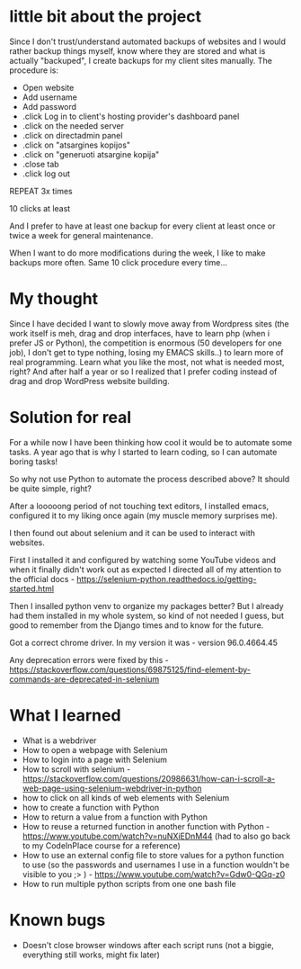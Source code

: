 # little bit about the project

Since I don't trust/understand automated backups of websites and I would rather backup things myself, know where they are stored and what is actually "backuped",
I create backups for my client sites manually. The procedure is:

* Open website
* Add username
* Add password
* .click Log in to client's hosting provider's dashboard panel
* .click on the needed server
* .click on directadmin panel
* .click on "atsargines kopijos"
* .click on "generuoti atsargine kopija"
* .close tab
* .click log out

REPEAT 3x times

10 clicks at least

And I prefer to have at least one backup for every client at least once or twice a week for general maintenance.

When I want to do more modifications during the week, I like to make backups more often. Same 10 click procedure every time...

# My thought

Since I have decided I want to slowly move away from Wordpress sites (the work itself is meh, drag and drop interfaces, have to learn php (when i prefer JS or Python), the competition is enormous (50 developers for one job), I don't get to type nothing, losing my EMACS skills..) to learn more of real programming. Learn what you like the most, not what is needed most, right? And after half a year or so I realized that I  prefer coding instead of drag and drop WordPress website building.

# Solution for real

For a while now I have been thinking how cool it would be to automate some tasks. A year ago that is why I started to learn coding, so I can automate boring tasks!

So why not use Python to automate the process described above? It should be quite simple, right?

After a looooong period of not touching text editors, I installed emacs, configured it to my liking once again (my muscle memory surprises me).

I then found out about selenium and it can be used to interact with websites.

First I installed it and configured by watching some YouTube videos and when it finally didn't work out as expected I directed all of my attention to the official docs - https://selenium-python.readthedocs.io/getting-started.html

Then I insalled python venv to organize my packages better? But I already had them installed in my whole system, so kind of not needed I guess, but good to remember from the Django times and to know for the future.

Got a correct chrome driver. In my version it was -  version 96.0.4664.45

Any deprecation errors were fixed by this - https://stackoverflow.com/questions/69875125/find-element-by-commands-are-deprecated-in-selenium

# What I learned

* What is a webdriver
* How to open a webpage with Selenium
* How to login into a page with Selenium
* How to scroll with selenium - https://stackoverflow.com/questions/20986631/how-can-i-scroll-a-web-page-using-selenium-webdriver-in-python
* how to click on all kinds of web elements with Selenium
* how to create a function with Python
* How to return a value from a function with Python
* How to reuse a returned function in another function with Python - https://www.youtube.com/watch?v=nuNXiEDnM44 (had to also go back to my CodeInPlace course for a reference)
* How to use an external config file to store values for a python function to use (so the passwords and usernames I use in a function wouldn't be visible to you ;> ) - https://www.youtube.com/watch?v=Gdw0-QGq-z0
* How to run multiple python scripts from one one bash file

# Known bugs

* Doesn't close browser windows after each script runs (not a biggie, everything still works, might fix later)